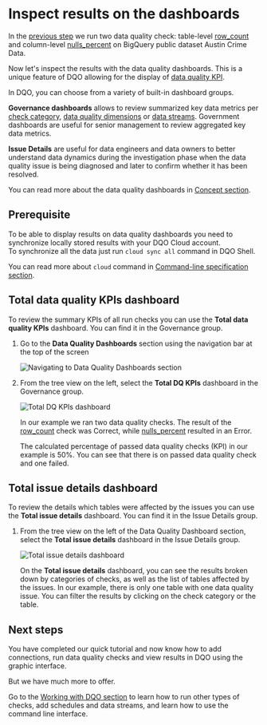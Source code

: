 # Inspect results on the dashboards

In the [previous step](../run-data-quality-checks/run-data-quality-checks.md) we run two data quality check: table-level
[row_count](../../checks/table/standard/row-count.md) and column-level [nulls_percent](../../checks/column/nulls/not-nulls-percent.md)
on BigQuery public dataset Austin Crime Data. 

Now let's inspect the results with the data quality dashboards. This is a unique feature of DQO allowing for the display of [data quality KPI](../../dqo-concepts/data-quality-kpis/data-quality-kpis.md).

In DQO, you can choose from a variety of built-in dashboard groups.

**Governance dashboards** allows to review summarized key data metrics per [check category](../../checks/#categories-of-checks),
[data quality dimensions](../../dqo-concepts/data-quality-dimensions/data-quality-dimensions.md) or [data streams](../../dqo-concepts/data-stream-segmentation/data-stream-segmentation.md).
Government dashboards are useful for senior management to review aggregated key data metrics.

**Issue Details** are useful for data engineers and data owners to better understand data dynamics during the investigation phase when the data quality issue is being diagnosed and
later to confirm whether it has been resolved.

You can read more about the data quality dashboards in [Concept section](../../dqo-concepts/data-quality-dashboards/data-quality-dashboards.md).

## Prerequisite

To be able to display results on data quality dashboards you need to synchronize locally stored results with your DQO Cloud account.  
To synchronize all the data just run `cloud sync all` command in DQO Shell.

You can read more about `cloud` command in [Command-line specification section](../../command-line-interface/cloud.md).

## Total data quality KPIs dashboard

To review the summary KPIs of all run checks you can use the **Total data quality KPIs** dashboard.
You can find it in the Governance group.

1. Go to the **Data Quality Dashboards** section using the navigation bar at the top of the screen

    ![Navigating to Data Quality Dashboards section](https://docs.dqo.ai/docs/images/getting-started/data-quality-dashboards-section.jpg)
    
2. From the tree view on the left, select the **Total DQ KPIs** dashboard in the Governance group. 

    ![Total DQ KPIs dashboard](https://docs.dqo.ai/docs/images/getting-started/total-dq-kpis-dashboard.jpg)

    In our example we ran two data quality checks. The result of the [row_count](../../checks/table/standard/row-count.md) 
    check was Correct, while [nulls_percent](../../checks/column/nulls/not-nulls-percent.md) resulted in an Error.

    The calculated percentage of passed data quality checks (KPI) in our example is 50%. You can see that there is on passed data quality
    check and one failed.  

## Total issue details dashboard

To review the details which tables were affected by the issues you can use the **Total issue details** dashboard. 
You can find it in the Issue Details group.

1. From the tree view on the left of the Data Quality Dashboard section, select the **Total issue details** dashboard in the Issue Details group. 

    ![Total issue details dashboard](https://docs.dqo.ai/docs/images/getting-started/total-issue-details-dashboard.jpg)

    On the **Total issue details** dashboard, you can see the results broken down by categories of checks, as well as the 
    list of tables affected by the issues. In our example, there is only one table with one data quality issue. 
    You can filter the results by clicking on the check category or the table.  

## Next steps

You have completed our quick tutorial and now know how to add connections, run data quality checks and view results in 
DQO using the graphic interface.

But we have much more to offer.

Go to the [Working with DQO section](../../working-with-dqo/) to learn how to run other types of checks, add schedules and
data streams, and learn how to use the command line interface.